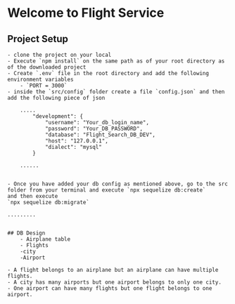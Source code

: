 # Welcome to Flight Service 

## Project Setup
    - clone the project on your local
    - Execute `npm install` on the same path as of your root directory as of the downloaded project
    - Create `.env` file in the root directory and add the following environment variables
        - `PORT = 3000`
    - inside the `src/config` folder create a file `config.json` and then add the following piece of json

        .....
            "development": {
                "username": "Your_db_login_name",
                "password": "Your_DB_PASSWORD",
                "database": "Flight_Search_DB_DEV",
                "host": "127.0.0.1",
                "dialect": "mysql"
            }

        ......
    

    - Once you have added your db config as mentioned above, go to the src folder from your terminal and execute `npx sequelize db:create`
    and then execute 
    `npx sequelize db:migrate`

    .........


    ## DB Design
        - Airplane table
        - Flights
        -city
        -Airport

    - A flight belongs to an airplane but an airplane can have multiple flights.
    - A city has many airports but one airport belongs to only one city.
    - One airport can have many flights but one flight belongs to one airport.

